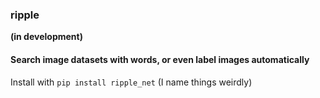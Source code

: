 ### ripple
**(in development)**
#### Search image datasets with words, or even label images automatically

Install with `pip install ripple_net` (I name things weirdly)
